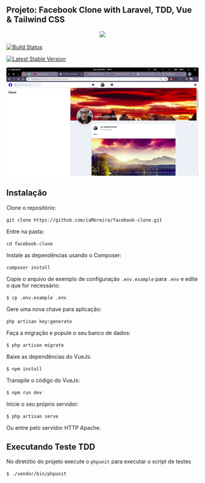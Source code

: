 ## Projeto: Facebook Clone with Laravel, TDD, Vue & Tailwind CSS

<p  align="center"><img  src="https://laravel.com/assets/img/components/logo-laravel.svg"></p>
<p  align="center">

<a  href="https://travis-ci.org/laravel/framework"><img  src="https://travis-ci.org/laravel/framework.svg"  alt="Build Status"></a>

<a  href="https://packagist.org/packages/laravel/framework"><img  src="https://poser.pugx.org/laravel/framework/v/stable.svg"  alt="Latest Stable Version"></a>

![Image of Yaktocat](https://github.com/iaMoreira/facebook-clone/blob/master/prints/print1.png?raw=true)

## Instalação

Clone o repositório:

`git clone https://github.com/iaMoreira/facebook-clone.git`

Entre na pasta:

`cd facebook-clone`

Instale as dependências usando o Composer:

`composer install`

 Copie o arquivo de exemplo de configuração `.env.example` para `.env` e edite o que for necessário:  

`$ cp .env.example .env `

Gere uma nova chave para aplicação:

`php artisan key:generate`

 Faça a migração e popule o seu banco de dados:

`$ php artisan migrate`

Baixe as dependências do VueJs: 

`$ npm install`

Transpile o código do VueJs:  

`$ npm run dev`

Inicie o seu próprio servidor:

`$ php artisan serve`

Ou entre pelo servidor HTTP Apache.

## Executando Teste TDD 

No diretótio do projeto execute o `phpunit` para executar o script de testes

`$ ./vendor/bin/phpunit`

